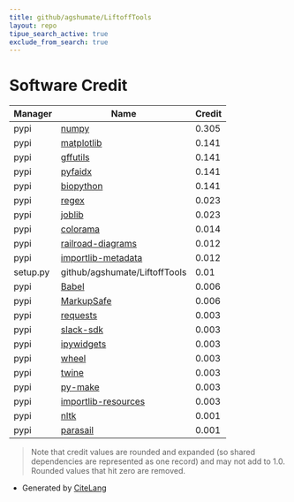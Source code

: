 ```yaml
---
title: github/agshumate/LiftoffTools
layout: repo
tipue_search_active: true
exclude_from_search: true
---
```

# Software Credit

|Manager|Name|Credit|
|-------|----|------|
|pypi|[numpy](https://www.numpy.org)|0.305|
|pypi|[matplotlib](https://matplotlib.org)|0.141|
|pypi|[gffutils](https://github.com/daler/gffutils)|0.141|
|pypi|[pyfaidx](http://mattshirley.com)|0.141|
|pypi|[biopython](https://biopython.org/)|0.141|
|pypi|[regex](https://github.com/mrabarnett/mrab-regex)|0.023|
|pypi|[joblib](https://joblib.readthedocs.io)|0.023|
|pypi|[colorama](https://pypi.org/project/colorama)|0.014|
|pypi|[railroad-diagrams](https://github.com/tabatkins/railroad-diagrams)|0.012|
|pypi|[importlib-metadata](https://pypi.org/project/importlib-metadata)|0.012|
|setup.py|github/agshumate/LiftoffTools|0.01|
|pypi|[Babel](https://pypi.org/project/Babel)|0.006|
|pypi|[MarkupSafe](https://pypi.org/project/MarkupSafe)|0.006|
|pypi|[requests](https://requests.readthedocs.io)|0.003|
|pypi|[slack-sdk](https://pypi.org/project/slack-sdk)|0.003|
|pypi|[ipywidgets](https://pypi.org/project/ipywidgets)|0.003|
|pypi|[wheel](https://pypi.org/project/wheel)|0.003|
|pypi|[twine](https://pypi.org/project/twine)|0.003|
|pypi|[py-make](https://pypi.org/project/py-make)|0.003|
|pypi|[importlib-resources](https://pypi.org/project/importlib-resources)|0.003|
|pypi|[nltk](https://www.nltk.org/)|0.001|
|pypi|[parasail](https://github.com/jeffdaily/parasail-python)|0.001|


> Note that credit values are rounded and expanded (so shared dependencies are represented as one record) and may not add to 1.0. Rounded values that hit zero are removed.


- Generated by [CiteLang](https://github.com/vsoch/citelang)
